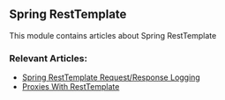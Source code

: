 ## Spring RestTemplate

This module contains articles about Spring RestTemplate

### Relevant Articles:

- [Spring RestTemplate Request/Response Logging](https://www.baeldung.com/spring-resttemplate-logging)
- [Proxies With RestTemplate](https://www.baeldung.com/java-resttemplate-proxy)
